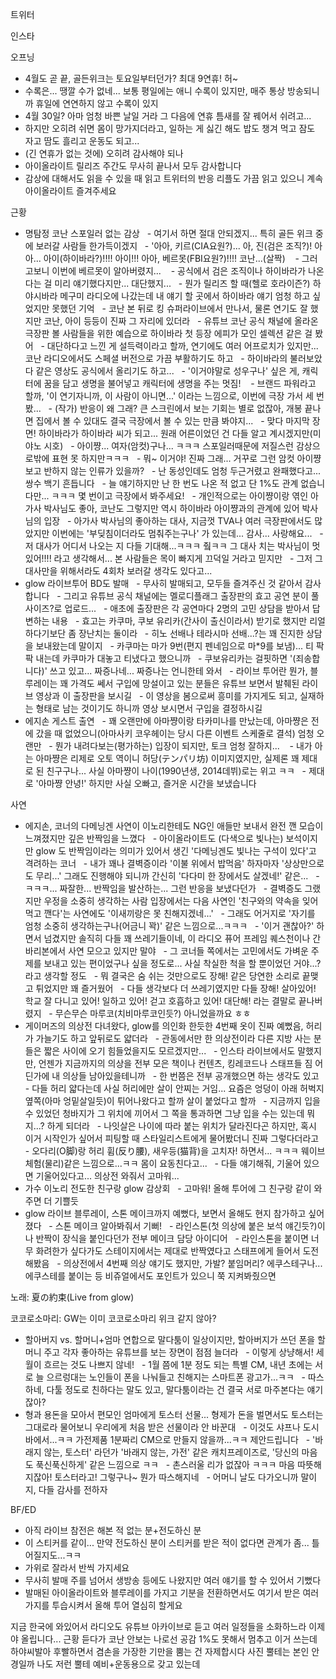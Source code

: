 


트위터



인스타

오프닝
- 4월도 곧 끝, 골든위크는 토요일부터던가? 최대 9연휴! 허~
- 수록은... 땡깔 수가 없네... 보통 평일에는 애니 수록이 있지만, 매주 통상 방송되니까 휴일에 연연하지 않고 수록이 있지
- 4월 30일? 아마 엄청 바쁜 날일 거라 그 다음에 연휴 틈새를 잘 꿰어서 쉬려고...
- 하지만 오히려 쉬면 몸이 망가지더라고, 일하는 게 싫긴 해도 밥도 챙겨 먹고 잠도 자고 땀도 흘리고 운동도 되고...
- (긴 연휴가 없는 것에) 오히려 감사해야 되나
- 아이올라이트 릴리즈 주간도 무사히 끝나서 모두 감사합니다
- 감상에 대해서도 읽을 수 있을 때 읽고 트위터의 반응 리플도 가끔 읽고 있으니 계속 아이올라이트 즐겨주세요

근황
- 명탐정 코난 스포일러 없는 감상
  - 여기서 하면 절대 안되겠지... 특히 골든 위크 중에 보러갈 사람들 한가득이겠지
  - '아아, 키르(CIA요원?)... 아, 진(검은 조직?)! 아아... 아이(하이바라?)!!!! 아이!!! 아아, 베르못(FBI요원?)!!!! 코난...(살짝) 
  - 그러고보니 이번에 베르못이 알아버렸지... 
  - 공식에서 검은 조직이나 하이바라가 나온다는 걸 미리 얘기했다지만... 대단했지...
  - 뭔가 릴리즈 할 때(헬로 호라이즌?) 하야시바라 메구미 라디오에 나갔는데 내 얘기 할 곳에서 하이바라 얘기 엄청 하고 싶었지만 못했던 기억
  - 코난 본 뒤로 킹 슈퍼라이브에서 만나서, 물론 연기도 잘 했지만 코난, 아이 등등이 진짜 그 자리에 있더라
  - 유튜브 코난 공식 채널에 올라온 극장판 볼 사람들을 위한 예습으로 하이바라 첫 등장 에피가 모인 셀렉션 같은 걸 봤어
  - 대단하다고 느낀 게 설득력이라고 할까, 연기에도 여러 어프로치가 있지만... 코난 라디오에서도 스페셜 버전으로 가끔 부활하기도 하고
  - 하이바라의 불러보았다 같은 영상도 공식에서 올리기도 하고...
  - '이거야말로 성우구나' 싶은 게, 캐릭터에 꿈을 담고 생명을 불어넣고 캐릭터에 생명을 주는 멋짐! 
  - 브랜드 파워라고 할까, '이 연기자니까, 이 사람이 아니면...' 이라는 느낌으로, 이번에 극장 가서 세 번 봤...
  - (작가) 반응이 왜 그래? 큰 스크린에서 보는 기회는 별로 없잖아, 개봉 끝나면 집에서 볼 수 있대도 결국 극장에서 볼 수 있는 만큼 봐야지...
  - 맞다 마지막 장면! 하이바라가 하이바라 씨가 되고... 원래 어른이었던 건 다들 알고 계시겠지만(미야노 시호)
  - 아이쨩... 여자(암컷)구나... ㅋㅋㅋ 스포일러때문에 저질스런 감상으로밖에 표현 못 하지만ㅋㅋㅋ
  - 뭐~ 이거야! 진짜 그래... 거꾸로 그런 암컷 아이쨩 보고 반하지 않는 인류가 있을까?
  - 난 동성인데도 엄청 두근거렸고 완패했다고... 쌍수 백기 흔듭니다
  - 늘 얘기하지만 난 한 번도 나온 적 없고 단 1%도 관계 없습니다만... ㅋㅋㅋ 몇 번이고 극장에서 봐주세요!
  - 개인적으로는 아이쨩이랑 엮인 아가사 박사님도 좋아, 코난도 그렇지만 역시 하이바라 아이쨩과의 관계에 있어 박사님의 입장
  - 아가사 박사님의 좋아하는 대사, 지금껏 TVA나 여러 극장판에서도 많았지만 이번에는 '부딪침이더라도 멈춰주는구나' 가 있는데... 감사... 사랑해요...
  - 저 대사가 어디서 나오는 지 다들 기대해...ㅋㅋㅋ 줰ㅋㅋ 그 대사 치는 박사님이 멋있어!!!! 라고 생각해서... 본 사람들은 목이 빠지게 끄덕일 거라고 믿지만
  - 그저 그 대사만을 위해서라도 4회차 보러갈 생각도 있다고... 
- glow 라이브투어 BD도 발매
  - 무사히 발매되고, 모두들 즐겨주신 것 같아서 감사합니다
  - 그리고 유튜브 공식 채널에는 멜로디플래그 출장판의 효고 공연 분이 풀사이즈?로 업로드...
  - 애초에 출장판은 각 공연마다 2명의 고민 상담을 받아서 답변하는 내용
  - 효고는 카쿠마, 쿠보 유리카(간사이 출신이라서) 받기로 했지만 리얼하다기보단 좀 장난치는 둘이라
  - 히노 선배나 테라시마 선배...?는 꽤 진지한 상담을 보내왔는데 말이지
  - 카쿠마는 마가 9번(편지 펜네임으로 마*9를 보냄)... 티 팍팍 내는데 카쿠마가 대놓고 티냈다고 했으니까
  - 쿠보유리카는 걸핏하면 '(죄송합니다)' 쓰고 있고... 짜증나네... 짜증나는 언니한테 와서
  - 라이브 투어란 뭔가, 블루레이는 꽤 가격도 쎄서 구입에 망설이고 있는 분들은 유튜브 보면서 발췌된 라이브 영상과 이 출장판을 보시길
  - 이 영상을 봄으로써 흥미를 가지게도 되고, 실재하는 형태로 남는 것이기도 하니까 영상 보시면서 구입을 결정하시길
- 에지손 게스트 출연
  - 꽤 오랜만에 아마쨩이랑 타카미나를 만났는데, 아마쨩은 전에 갔을 때 없었으니(아마사키 코우헤이는 당시 다른 이벤트 스케줄로 결석) 엄청 오랜만
  - 뭔가 내려다보는(평가하는) 입장이 되지만, 토크 엄청 잘하지... 
  - 내가 아는 아마쨩은 리제로 오토 역이니 허당(テンパリ坊) 이미지였지만, 실제론 꽤 제대로 된 친구구나... 사실 아마쨩이 나이(1990년생, 2014데뷔)로는 위고 ㅋㅋ
  - 제대로 '아마쨩 안녕!' 하지만 사실 오빠고, 즐거운 시간을 보냈습니다

사연
- 에지손, 코너의 다메닝겐 사연이 이노리한테도 NG인 애들만 보내서 완전 깬 모습이 느껴졌지만 깊은 반짝임을 느꼈다
  - 아이올라이트도 (다색으로 빛나는) 보석이지만 glow 도 반짝임이라는 의미가 있어서 생긴 '다메닝겐도 빛나는 구석이 있다'고 격려하는 코너
  - 내가 꽤나 결벽증이라 '이불 위에서 밥먹음' 하자마자 '상상만으로도 무리...' 그래도 진행해야 되니까 간신히 '다다미 한 장에서도 살겠네!' 같은...
  - ㅋㅋㅋ... 짜잘한... 반짝임을 발산하는... 그런 반응을 보냈다던가
  - 결벽증도 그랬지만 우정을 소중히 생각하는 사람 입장에서는 다음 사연인 '친구와의 약속을 잊어먹고 깬다'는 사연에도 '이새끼랑은 못 친해지겠네...'
  - 그래도 어거지로 '자기를 엄청 소중히 생각하는구나(어금니 꽉)' 같은 느낌으로...ㅋㅋㅋ
  - '이거 괜찮아?' 하면서 넘겼지만 솔직히 다들 꽤 쓰레기들이네, 이 라디오 퓨어 프레임 퀘스천이나 간바리본에서 사연 모으고 있지만 말야
  - 그 코너들 쪽에서는 고민에서도 가벼운 주제를 보내고 있는 편이었구나 싶을 정도로... 사실 착실한 척을 할 뿐이었던 거야...? 라고 생각할 정도
  - 뭐 결국은 숨 쉬는 것만으로도 장해! 같은 당연한 소리로 끝맺고 튀었지만 꽤 즐거웠어
  - 다들 생각보다 더 쓰레기였지만 다들 장해! 살아있어! 학교 잘 다니고 있어! 일하고 있어! 걷고 호흡하고 있어! 대단해! 라는 결말로 끝나버렸지
  - 무슨무슨 마루코(치비마루코인듯?) 아니었을까요 ㅎㅎ 
- 게이머즈의 의상전 다녀왔다, glow를 의인화 한듯한 4번째 옷이 진짜 예뻤음, 허리가 가늘기도 하고 앞뒤로도 얇더라
  - 관동에서만 한 의상전이라 다른 지방 사는 분들은 짧은 사이에 오기 힘들었을지도 모르겠지만...
  - 인스타 라이브에서도 말했지만, 언젠가 지금까지의 의상을 전부 모은 책이나 컨텐츠, 킹레코드나 스태프들 짐 어딘가에 내 의상들 남아있을테니까
  - 한 번쯤은 전부 공개했으면 하는 생각도 있고
  - 다들 허리 얇다는데 사실 허리에만 살이 안찌는 거임... 요즘은 엉덩이 아래 허벅지 옆쪽(아마 엉밑살일듯)이 튀어나왔다고 할까 살이 붙었다고 할까
  - 지금까지 입을 수 있었던 청바지가 그 위치에 끼어서 그 쪽을 통과하면 그냥 입을 수는 있는데 뭐지...? 하게 되더라
  - 나잇살은 나이에 따라 붙는 위치가 달라진다곤 하지만, 혹시 이거 시작인가 싶어서 피팅할 때 스타일리스트에게 물어봤더니 진짜 그렇다더라고
  - 오다리(O脚)랑 허리 휨(反り腰), 새우등(猫背)을 고치자! 하면서... ㅋㅋㅋ 웨이브 체험(물리)같은 느낌으로...ㅋㅋ 몸이 요동친다고...
  - 다들 얘기해줘, 기울어 있으면 기울어있다고... 의상전 와줘서 고마워...
- 가수 이노리 전도한 친구랑 glow 감상회
  - 고마워! 올해 투어에 그 친구랑 같이 와주면 더 기쁠듯
- glow 라이브 블루레이, 스톤 메이크까지 예뻤다, 보면서 올해도 현지 참가하고 싶어졌다
  - 스톤 메이크 알아봐줘서 기뻐!
  - 라인스톤(첫 의상에 붙은 보석 얘긴듯?)이나 반짝이 장식을 붙인다던가 전부 메이크 담당 아이디어
  - 라인스톤을 붙이면 너무 화려한가 싶다가도 스테이지에서는 제대로 반짝였다고 스태프에게 들어서 도전해봤음
  - 의상전에서 4번째 의상 얘기도 했지만, 가발? 붙임머리? 에쿠스테구나... 에쿠스테를 붙이는 등 비쥬얼에서도 포인트가 있으니 쭉 지켜봐줬으면

노래: 夏の約束(Live from glow)

코코로소마리: GW는 이미 코코로소마리 위크 같지 않아?
- 할아버지 vs. 할머니+엄마 연합으로 말다툼이 일상이지만, 할아버지가 쓰던 폰을 할머니 주고 각자 좋아하는 유튜브를 보는 장면이 점점 늘더라
  - 이렇게 상냥해서! 세월이 흐르는 것도 나쁘지 않네!
  - 1월 쯤에 1분 정도 되는 특별 CM, 내년 초에는 서로 늘 으르렁대는 노인들이 폰을 나눠들고 친해지는 스마트폰 광고가...ㅋㅋ
  - 따스하네, 다툴 정도로 친하다는 말도 있고, 말다툼이라는 건 결국 서로 마주본다는 얘기잖아?
- 형과 용돈을 모아서 편모인 엄마에게 토스터 선물... 형제가 돈을 벌면서도 토스터는 그대로라 물어보니 우리에게 처음 받은 선물이라 안 바꾼대
  - 이것도 샤프나 도시바에서...ㅋㅋ 가전제품 1분짜리 CM으로 만들지 않을까...ㅋㅋ 제안드립니다
  - '바래지 않는, 토스터' 라던가 '바래지 않는, 가전' 같은 캐치프레이즈로, '당신의 마음도 푹신푹신하게' 같은 느낌으로 ㅋㅋ
  - 촌스러울 리가 없잖아 ㅋㅋㅋ 마음 따뜻해지잖아! 토스터라고! 그렇구나~ 뭔가 따스해지네
  - 어머니 날도 다가오니까 말이지, 다들 감사를 전하자

BF/ED
- 아직 라이브 참전은 해본 적 없는 분+전도하신 분
- 이 스티커를 같이... 만약 전도하신 분이 스티커를 받은 적이 없다면 관계가 좀... 틀어질지도...ㅋㅋ
- 가위로 잘라서 반씩 가지세요
- 무사히 발매 주를 넘어서 생방송 등에도 나왔지만 여러 얘기를 할 수 있어서 기뻤다
- 발매된 아이올라이트와 블루레이를 가지고 기분을 전환하면서도 여기서 받은 여러가지를 투습시켜서 올해 투어 열심히 할게요

지금 한국에 와있어서 라디오도 유튜브 아카이브로 듣고 여러 일정들을 소화하느라 이제야 올립니다...
근황 듣다가 코난 안보는 나로선 공감 1%도 못해서 멈추고 이거 쓰는데 하야씨발아 후빨하면서 겸손을 가장한 기만을 뿜는 건 자제합시다
사진 뿔테는 본인 안경일까 나도 저런 뿔테 예비+운동용으로 갖고 있는데
